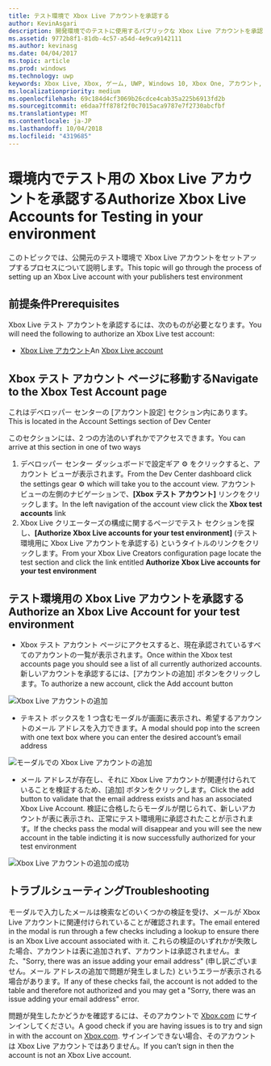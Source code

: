 ```yaml
---
title: テスト環境で Xbox Live アカウントを承認する
author: KevinAsgari
description: 開発環境でのテストに使用するパブリックな Xbox Live アカウントを承認する方法について説明します。
ms.assetid: 9772b8f1-81db-4c57-a54d-4e9ca9142111
ms.author: kevinasg
ms.date: 04/04/2017
ms.topic: article
ms.prod: windows
ms.technology: uwp
keywords: Xbox Live, Xbox, ゲーム, UWP, Windows 10, Xbox One, アカウント, テスト アカウント
ms.localizationpriority: medium
ms.openlocfilehash: 69c184d4cf3069b26cdce4cab35a225b6913fd2b
ms.sourcegitcommit: e6daa7ff878f2f0c7015aca9787e7f2730abcfbf
ms.translationtype: MT
ms.contentlocale: ja-JP
ms.lasthandoff: 10/04/2018
ms.locfileid: "4319685"
---
```

# <a name="authorize-xbox-live-accounts-for-testing-in-your-environment"></a><span data-ttu-id="3bb86-104">環境内でテスト用の Xbox Live アカウントを承認する</span><span class="sxs-lookup"><span data-stu-id="3bb86-104">Authorize Xbox Live Accounts for Testing in your environment</span></span>

<span data-ttu-id="3bb86-105">このトピックでは、公開元のテスト環境で Xbox Live アカウントをセットアップするプロセスについて説明します。</span><span class="sxs-lookup"><span data-stu-id="3bb86-105">This topic will go through the process of setting up an Xbox Live account with your publishers test environment</span></span>

## <a name="prerequisites"></a><span data-ttu-id="3bb86-106">前提条件</span><span class="sxs-lookup"><span data-stu-id="3bb86-106">Prerequisites</span></span>

<span data-ttu-id="3bb86-107">Xbox Live テスト アカウントを承認するには、次のものが必要となります。</span><span class="sxs-lookup"><span data-stu-id="3bb86-107">You will need the following to authorize an Xbox Live test account:</span></span>

* <span data-ttu-id="3bb86-108">[Xbox Live アカウント](https://support.xbox.com/browse/my-account/manage-account/Create%20account)</span><span class="sxs-lookup"><span data-stu-id="3bb86-108">An [Xbox Live account](https://support.xbox.com/browse/my-account/manage-account/Create%20account)</span></span>

## <a name="navigate-to-the-xbox-test-account-page"></a><span data-ttu-id="3bb86-109">Xbox テスト アカウント ページに移動する</span><span class="sxs-lookup"><span data-stu-id="3bb86-109">Navigate to the Xbox Test Account page</span></span>
<span data-ttu-id="3bb86-110">これはデベロッパー センターの [アカウント設定] セクション内にあります。</span><span class="sxs-lookup"><span data-stu-id="3bb86-110">This is located in the Account Settings section of Dev Center</span></span>

<span data-ttu-id="3bb86-111">このセクションには、2 つの方法のいずれかでアクセスできます。</span><span class="sxs-lookup"><span data-stu-id="3bb86-111">You can arrive at this section in one of two ways</span></span>

1. <span data-ttu-id="3bb86-112">デベロッパー センター ダッシュボードで設定ギア ⚙️ をクリックすると、アカウント ビューが表示されます。</span><span class="sxs-lookup"><span data-stu-id="3bb86-112">From the Dev Center dashboard click the settings gear ⚙️ which will take you to the account view.</span></span> <span data-ttu-id="3bb86-113">アカウント ビューの左側のナビゲーションで、**[Xbox テスト アカウント]** リンクをクリックします。</span><span class="sxs-lookup"><span data-stu-id="3bb86-113">In the left navigation of the account view click the **Xbox test accounts** link</span></span>
2. <span data-ttu-id="3bb86-114">Xbox Live クリエーターズの構成に関するページでテスト セクションを探し、**[Authorize Xbox Live accounts for your test environment]** (テスト環境用に Xbox Live アカウントを承認する) というタイトルのリンクをクリックします。</span><span class="sxs-lookup"><span data-stu-id="3bb86-114">From your Xbox Live Creators configuration page locate the test section and click the link entitled **Authorize Xbox Live accounts for your test environment**</span></span>


## <a name="authorize-an-xbox-live-account-for-your-test-environment"></a><span data-ttu-id="3bb86-115">テスト環境用の Xbox Live アカウントを承認する</span><span class="sxs-lookup"><span data-stu-id="3bb86-115">Authorize an Xbox Live Account for your test environment</span></span>

* <span data-ttu-id="3bb86-116">Xbox テスト アカウント ページにアクセスすると、現在承認されているすべてのアカウントの一覧が表示されます。</span><span class="sxs-lookup"><span data-stu-id="3bb86-116">Once within the Xbox test accounts page you should see a list of all currently authorized accounts.</span></span> <span data-ttu-id="3bb86-117">新しいアカウントを承認するには、[アカウントの追加] ボタンをクリックします。</span><span class="sxs-lookup"><span data-stu-id="3bb86-117">To authorize a new account, click the Add account button</span></span>

![Xbox Live アカウントの追加](../images/creators_udc/add_test_account.png)

* <span data-ttu-id="3bb86-119">テキスト ボックスを 1 つ含むモーダルが画面に表示され、希望するアカウントのメール アドレスを入力できます。</span><span class="sxs-lookup"><span data-stu-id="3bb86-119">A modal should pop into the screen with one text box where you can enter the desired account’s email address</span></span>

![モーダルでの Xbox Live アカウントの追加](../images/creators_udc/add_test_account_modal.png)

* <span data-ttu-id="3bb86-121">メール アドレスが存在し、それに Xbox Live アカウントが関連付けられていることを検証するため、[追加] ボタンをクリックします。</span><span class="sxs-lookup"><span data-stu-id="3bb86-121">Click the add button to validate that the email address exists and has an associated Xbox Live Account.</span></span> <span data-ttu-id="3bb86-122">検証に合格したらモーダルが閉じられて、新しいアカウントが表に表示され、正常にテスト環境用に承認されたことが示されます。</span><span class="sxs-lookup"><span data-stu-id="3bb86-122">If the checks pass the modal will disappear and you will see the new account in the table indicting it is now successfully authorized for your test environment</span></span>

![Xbox Live アカウントの追加の成功](../images/creators_udc/add_test_account_success.png)

## <a name="troubleshooting"></a><span data-ttu-id="3bb86-124">トラブルシューティング</span><span class="sxs-lookup"><span data-stu-id="3bb86-124">Troubleshooting</span></span>

<span data-ttu-id="3bb86-125">モーダルで入力したメールは検索などのいくつかの検証を受け、メールが Xbox Live アカウントに関連付けられていることが確認されます。</span><span class="sxs-lookup"><span data-stu-id="3bb86-125">The email entered in the modal is run through a few checks including a lookup to ensure there is an Xbox Live account associated with it.</span></span> <span data-ttu-id="3bb86-126">これらの検証のいずれかが失敗した場合、アカウントは表に追加されず、アカウントは承認されません。また、"Sorry, there was an issue adding your email address" (申し訳ございません。メール アドレスの追加で問題が発生しました) というエラーが表示される場合があります。</span><span class="sxs-lookup"><span data-stu-id="3bb86-126">If any of these checks fail, the account is not added to the table and therefore not authorized and you may get a "Sorry, there was an issue adding your email address" error.</span></span>

<span data-ttu-id="3bb86-127">問題が発生したかどうかを確認するには、そのアカウントで [Xbox.com](http://www.xbox.com/live/) にサインインしてください。</span><span class="sxs-lookup"><span data-stu-id="3bb86-127">A good check if you are having issues is to try and sign in with the account on [Xbox.com](http://www.xbox.com/live/).</span></span> <span data-ttu-id="3bb86-128">サインインできない場合、そのアカウントは Xbox Live アカウントではありません。</span><span class="sxs-lookup"><span data-stu-id="3bb86-128">If you can’t sign in then the account is not an Xbox Live account.</span></span>
